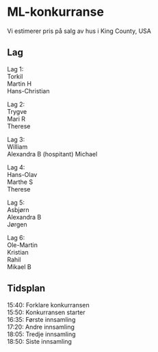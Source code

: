 # ML-konkurranse
Vi estimerer pris på salg av hus i King County, USA


## Lag

Lag 1: <br />
Torkil <br />
Martin H <br />
Hans-Christian <br />

Lag 2: <br />
Trygve <br />
Mari R <br />
Therese <br />

Lag 3: <br />
William <br />
Alexandra B (hospitant)
Michael <br />

Lag 4: <br />
Hans-Olav <br />
Marthe S <br />
Therese <br />

Lag 5: <br />
Asbjørn <br />
Alexandra B <br />
Jørgen <br />

Lag 6: <br />
Ole-Martin <br />
Kristian <br />
Rahil <br />
Mikael B <br />

## Tidsplan
15:40: Forklare konkurransen <br />
15:50: Konkurransen starter <br />
16:35: Første innsamling <br />
17:20: Andre innsamling <br />
18:05: Tredje innsamling <br />
18:50: Siste innsamling <br />

